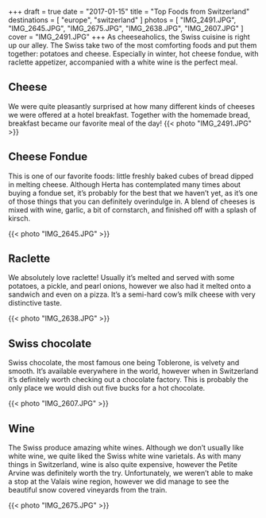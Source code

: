 +++
draft   = true
date    = "2017-01-15"
title   = "Top Foods from Switzerland"
destinations = [ "europe", "switzerland" ]
photos  = [
  "IMG_2491.JPG", "IMG_2645.JPG", "IMG_2675.JPG", "IMG_2638.JPG", "IMG_2607.JPG"
]
cover = "IMG_2491.JPG"
+++
As cheeseaholics, the Swiss cuisine is right up our alley. The Swiss take two of the most comforting foods and put them together: potatoes and cheese. Especially in winter, hot cheese fondue, with raclette appetizer, accompanied with a white wine is the perfect meal.
<!--more-->

## Cheese
We were quite pleasantly surprised at how many different kinds of cheeses we were offered at a hotel breakfast. Together with the homemade bread, breakfast became our favorite meal of the day!
{{< photo "IMG_2491.JPG" >}}

## Cheese Fondue
This is one of our favorite foods: little freshly baked cubes of bread dipped in melting cheese. Although Herta has contemplated many times about buying a fondue set, it’s probably for the best that we haven’t yet, as it’s one of those things that you can definitely overindulge in. A blend of cheeses is mixed with wine, garlic, a bit of cornstarch, and finished off with a splash of kirsch.

{{< photo "IMG_2645.JPG" >}}

## Raclette
We absolutely love raclette! Usually it’s melted and served with some potatoes, a pickle, and pearl onions, however we also had it melted onto a sandwich and even on a pizza. It’s a semi-hard cow’s milk cheese with very distinctive taste.

{{< photo "IMG_2638.JPG" >}}

## Swiss chocolate
Swiss chocolate, the most famous one being Toblerone, is velvety and smooth. It’s available everywhere in the world, however when in Switzerland it’s definitely worth checking out a chocolate factory. This is probably the only place we would dish out five bucks for a hot chocolate.

{{< photo "IMG_2607.JPG" >}}

## Wine
The Swiss produce amazing white wines. Although we don’t usually like white wine, we quite liked the Swiss white wine varietals. As with many things in Switzerland, wine is also quite expensive, however the Petite Arvine was definitely worth the try. Unfortunately, we weren’t able to make a stop at the Valais wine region, however we did manage to see the beautiful snow covered vineyards from the train.

{{< photo "IMG_2675.JPG" >}}